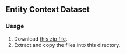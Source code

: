 ## Entity Context Dataset

### Usage

1. Download [this zip file](https://mydisk.cs.upc.edu/s/Mna387A4aZDmLbG).
2. Extract and copy the files into this directory.
